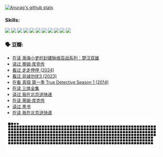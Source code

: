 
[![Anurag's github stats](https://github-readme-stats.vercel.app/api?username=w940853815)](https://github.com/anuraghazra/github-readme-stats)

### Skills:

<code><img height="32" src="https://cdn.jsdelivr.net/npm/simple-icons@v5/icons/python.svg"></code>
<code><img height="32" src="https://cdn.jsdelivr.net/npm/simple-icons@v5/icons/javascript.svg"></code>
<code><img height="32" src="https://cdn.jsdelivr.net/npm/simple-icons@v5/icons/django.svg"></code>
<code><img height="32" src="https://cdn.jsdelivr.net/npm/simple-icons@v5/icons/flask.svg"></code>
<code><img height="32" src="https://cdn.jsdelivr.net/npm/simple-icons@v5/icons/vuetify.svg"></code>
<code><img height="32" src="https://cdn.jsdelivr.net/npm/simple-icons@v5/icons/git.svg"></code>
<code><img height="32" src="https://cdn.jsdelivr.net/npm/simple-icons@v5/icons/docker.svg"></code>
<code><img height="32" src="https://cdn.jsdelivr.net/npm/simple-icons@v5/icons/postgresql.svg"></code>
<code><img height="32" src="https://cdn.jsdelivr.net/npm/simple-icons@v5/icons/elasticsearch.svg"></code>
<code><img height="32" src="https://cdn.jsdelivr.net/npm/simple-icons@v5/icons/macos.svg"></code>
<code><img height="32" src="https://cdn.jsdelivr.net/npm/simple-icons@v5/icons/linux.svg"></code>

### 🗣 豆瓣:

<!-- DOUBAN-ACTIVITIES:START -->
- [在读 渤海小吏的封建脉络百战系列：楚汉双雄](https://www.douban.com/people/136069238/status/4700950146/?_i=25971517)
- [读过 蒂姆·库克传](https://www.douban.com/people/136069238/status/4700949869/?_i=25971517)
- [看过 走走停停‎ (2024)](https://www.douban.com/people/136069238/status/4684430230/?_i=25971517)
- [看过 非诚勿扰3‎ (2023)](https://www.douban.com/people/136069238/status/4676324100/?_i=25971517)
- [在看 真探 第一季 True Detective Season 1‎ (2014)](https://www.douban.com/people/136069238/status/4673382852/?_i=25971517)
- [在读 三体全集](https://www.douban.com/people/136069238/status/4672842521/?_i=25971517)
- [读过 我在北京送快递](https://www.douban.com/people/136069238/status/4672842036/?_i=25971517)
- [在读 蒂姆·库克传](https://www.douban.com/people/136069238/status/4663517053/?_i=25971517)
- [读过 黑书](https://www.douban.com/people/136069238/status/4663516022/?_i=25971517)
- [在读 我在北京送快递](https://www.douban.com/people/136069238/status/4658098365/?_i=25971517)
<!-- DOUBAN-ACTIVITIES:END -->


![Snake animation](https://raw.githubusercontent.com/w940853815/w940853815/output/github-contribution-grid-snake.svg)

<!--
**w940853815/w940853815** is a ✨ _special_ ✨ repository because its `README.md` (this file) appears on your GitHub profile.

Here are some ideas to get you started:

- 🔭 I’m currently working on ...
- 🌱 I’m currently learning ...
- 👯 I’m looking to collaborate on ...
- 🤔 I’m looking for help with ...
- 💬 Ask me about ...
- 📫 How to reach me: ...
- 😄 Pronouns: ...
- ⚡ Fun fact: ...
-->
